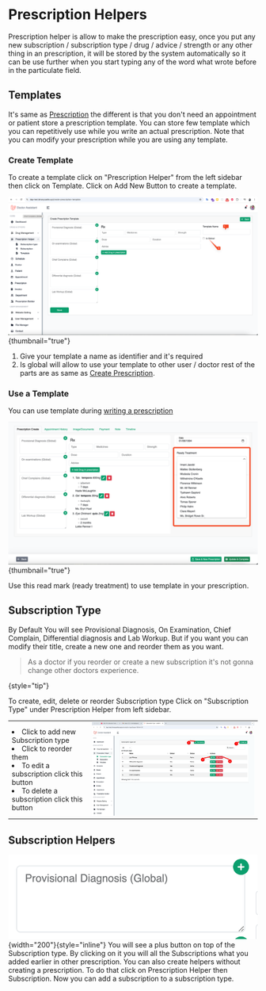 # Prescription Helpers

Prescription helper is allow to make the prescription easy, once you put any new subscription / subscription type /
drug / advice / strength or any other thing in an prescription, it will be stored by the system automatically so it can
be use further when you start typing any of the word what wrote before in the particulate field.

## Templates

It's same as [Prescription](prescription.md) the different is that you don't need an appointment or patient
store a prescription template.
You can store few template which you can repetitively use while you write an actual prescription. Note that you can
modify your prescription while you are using any template.

### Create Template

To create a template click on "Prescription Helper" from the left sidebar then click on Template.
Click on Add New Button to create a template.

![Template](../assets/images/prescription-helper/new-template.png){thumbnail="true"}

1. Give your template a name as identifier and it's required
2. Is global will allow to use your template to other user / doctor
   rest of the parts are as same as [Create Prescription](prescription.md#prescription-writing).

### Use a Template

You can use template during [writing a prescription](prescription.md#prescription-writing)

![Use template in prescription](../assets/images/prescription-helper/use-template-at-prescription.png){thumbnail="true"}

Use this read mark (ready treatment) to use template in your prescription.

## Subscription Type

By Default You will see Provisional Diagnosis, On Examination, Chief Complain, Differential diagnosis and Lab Workup.
But if you want you can modify their title, create a new one and reorder them as you want.

> As a doctor if you reorder or create a new subscription it's not gonna change other doctors experience.
>
{style="tip"}

To create, edit, delete or reorder Subscription type Click on "Subscription Type" under Prescription Helper from left
sidebar.

<table>
<tr>
<td> 
<list style="decimal">
<li>
Click to add new Subscription type
</li>
<li>
Click to reorder them
</li>
<li>To edit a subscription click this button</li>
<li>To delete a subscription click this button</li>
</list>
</td>
<td> <img src="../assets/images/prescription-helper/subscription-type.png" thumbnail="true" alt=""/> </td>
</tr>
</table>

## Subscription Helpers

![](../assets/images/prescription-helper/subscription-helper.png){width="200"}{style="inline"} You will see a plus
button on top of the Subscription type. By clicking on it you will all the Subscriptions what you added earlier in other
prescription.
You can also create helpers without creating a prescription. To do that click on Prescription Helper then Subscription.
Now you can add a subscription to a subscription type.